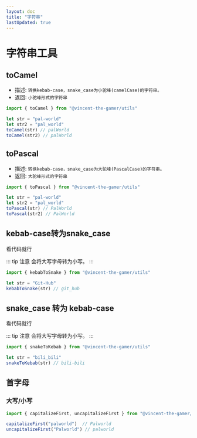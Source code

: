 ```yaml
---
layout: doc
title: "字符串"
lastUpdated: true
---
```


# 字符串工具

## toCamel
- 描述: `转换kebab-case，snake_case为小驼峰(camelCase)的字符串。`
- 返回: `小驼峰形式的字符串`

```ts twoslash
import { toCamel } from "@vincent-the-gamer/utils"

let str = "pal-world"
let str2 = "pal_world"
toCamel(str) // palWorld
toCamel(str2) // palWorld
```

## toPascal
- 描述: `转换kebab-case，snake_case为大驼峰(PascalCase)的字符串。`
- 返回: `大驼峰形式的字符串`

```ts twoslash
import { toPascal } from "@vincent-the-gamer/utils"

let str = "pal-world"
let str2 = "pal_world"
toPascal(str) // PalWorld
toPascal(str2) // PalWorld
```

## kebab-case转为snake_case
看代码就行

::: tip 注意
会将大写字母转为小写。
:::

```ts twoslash
import { kebabToSnake } from "@vincent-the-gamer/utils"

let str = "Git-Hub"
kebabToSnake(str) // git_hub
```

## snake_case 转为 kebab-case
看代码就行

::: tip 注意
会将大写字母转为小写。
:::

```ts twoslash
import { snakeToKebab } from "@vincent-the-gamer/utils"

let str = "bili_bili"
snakeToKebab(str) // bili-bili
```

## 首字母
### 大写/小写
```ts twoslash
import { capitalizeFirst, uncapitalizeFirst } from "@vincent-the-gamer/utils"

capitalizeFirst("palworld")  // Palworld
uncapitalizeFirst("Palworld") // palworld
```